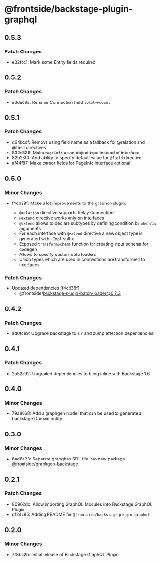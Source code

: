 # @frontside/backstage-plugin-graphql

## 0.5.3

### Patch Changes

- e32fcc1: Mark some Entity fields required

## 0.5.2

### Patch Changes

- a8da69a: Rename Connection field `total`->`count`

## 0.5.1

### Patch Changes

- d64bccf: Remove using field name as a fallback for @relation and @field directives
- 832d838: Make `PageInfo` as an object type instead of interface
- 82b23f0: Add ability to specify default value for `@field` directive
- af44f87: Make cursor fields for PageInfo interface optional

## 0.5.0

### Minor Changes

- f4cd38f: Make a lot improvements to the graphql-plugin:

  - `@relation` directive supports Relay Connections
  - `@extend` directive works only on interfaces
  - `@extend` allows to declare subtypes by defining condition by `when/is` arguments
  - For each interface with `@extend` directive a new object type is generated with `-Impl` suffix
  - Exposed `transformSchema` function for creating input schema for codegen
  - Allows to specify custom data loaders
  - Union types which are used in connections are transformed to interfaces

### Patch Changes

- Updated dependencies [f4cd38f]
  - @frontside/backstage-plugin-batch-loader@0.2.3

## 0.4.2

### Patch Changes

- ad0fde9: Upgrade backstage to 1.7 and bump effection dependencies

## 0.4.1

### Patch Changes

- 2a52c92: Upgraded dependencies to bring inline with Backstage 1.6

## 0.4.0

### Minor Changes

- 79a8068: Add a graphgen model that can be used to generate a backstage Domain entity

## 0.3.0

### Minor Changes

- 6ad6e23: Separate grapghen SDL file into new package @frontside/graphgen-backstage

## 0.2.1

### Patch Changes

- 80962dc: Allow importing GraphQL Modules into Backstage GraphQL Plugin
- df24c85: Adding README for `@frontside/backstage-plugin-graphql`

## 0.2.0

### Minor Changes

- 7f8bb2b: Initial release of Backstage GraphQL Plugin
